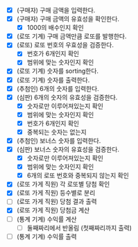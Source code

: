 - [X] (구매자) 구매 금액을 입력한다.
- [X] (구매자) 구매 금액의 유효성을 확인한다.
  - [X] 1000의 배수인지 확인
- [X] (로또 기계) 구매 금액만큼 로또를 발행한다.
- [X] (로또) 로또 번호의 우효성을 검증한다.
  - [X] 번호가 6개인지 확인
  - [X] 범위에 맞는 숫자인지 확인
- [X] (로또 기계) 숫자를 sorting한다.
- [X] (로또 기계) 숫자를 출력한다.
- [X] (추첨인) 6개의 숫자를 입력한다.
- [X] (심판) 6개의 숫자의 유효성을 검증한다.
  - [X] 숫자로만 이루어져있는지 확인
  - [X] 범위에 맞는 숫자인지 확인
  - [X] 번호가 6개인지 확인
  - [X] 중복되는 숫자는 없는지
- [X] (추첨인) 보너스 숫자를 입력한다.
- [X] (심판) 보너스 숫자의 유효성을 검증한다.
  - [X] 숫자로만 이루어져있는지 확인
  - [X] 범위에 맞는 숫자인지 확인
  - [X] 6개의 로또 번호와 중복되지 않는지 확인
- [X] (로또 가게 직원) 각 로또별 당첨 확인
- [X] (로또 가게 직원) 등수별로 분리
- [ ] (로또 가게 직원) 당첨 결과 출력
- [X] (로또 가게 직원) 당첨금 계산
- [ ] (통계 기계) 수익률 계산
  - [ ] 둘째짜리에서 반올림 (첫째짜리까지 출력)
- [ ] (통계 기계) 수익률 출력